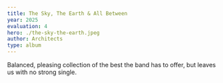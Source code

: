 ```yaml
---
title: The Sky, The Earth & All Between
year: 2025
evaluation: 4
hero: ./the-sky-the-earth.jpeg
author: Architects
type: album
---
```


Balanced, pleasing collection of the best the band has to offer, but leaves us with no strong single.
